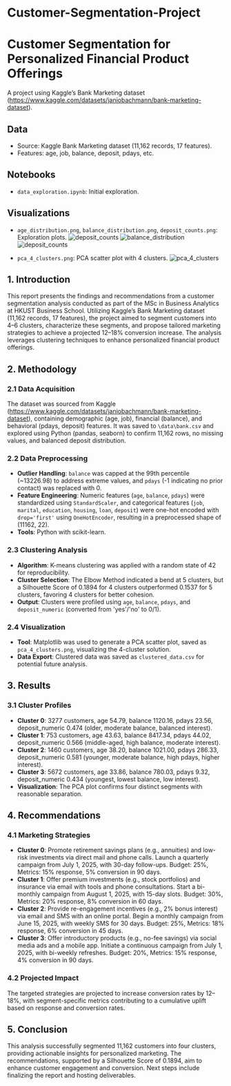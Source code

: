# Customer-Segmentation-Project

# Customer Segmentation for Personalized Financial Product Offerings
A project using Kaggle’s Bank Marketing dataset (https://www.kaggle.com/datasets/janiobachmann/bank-marketing-dataset).

## Data
- Source: Kaggle Bank Marketing dataset (11,162 records, 17 features).
- Features: age, job, balance, deposit, pdays, etc.

## Notebooks
- `data_exploration.ipynb`: Initial exploration.

## Visualizations
- `age_distribution.png`, `balance_distribution.png`, `deposit_counts.png`: Exploration plots.
![deposit_counts](https://github.com/user-attachments/assets/86447702-dd9b-49a6-b02d-1f53e4960b95)
![balance_distribution](https://github.com/user-attachments/assets/ea509297-2a1f-485b-b833-721ad275ac68)
![deposit_counts](https://github.com/user-attachments/assets/cb772f8b-1c45-41df-96da-eb92d3eea54e)


- `pca_4_clusters.png`: PCA scatter plot with 4 clusters.
![pca_4_clusters](https://github.com/user-attachments/assets/4bdc4a4c-6cb0-4d68-90b3-580c6e014a7b)


## 1. Introduction
This report presents the findings and recommendations from a customer segmentation analysis conducted as part of the MSc in Business Analytics at HKUST Business School. Utilizing Kaggle’s Bank Marketing dataset (11,162 records, 17 features), the project aimed to segment customers into 4–6 clusters, characterize these segments, and propose tailored marketing strategies to achieve a projected 12–18% conversion increase. The analysis leverages clustering techniques to enhance personalized financial product offerings.

## 2. Methodology
### 2.1 Data Acquisition
The dataset was sourced from Kaggle (https://www.kaggle.com/datasets/janiobachmann/bank-marketing-dataset), containing demographic (age, job), financial (balance), and behavioral (pdays, deposit) features. It was saved to `\data\bank.csv` and explored using Python (pandas, seaborn) to confirm 11,162 rows, no missing values, and balanced deposit distribution.

### 2.2 Data Preprocessing
- **Outlier Handling**: `balance` was capped at the 99th percentile (~13226.98) to address extreme values, and `pdays` (-1 indicating no prior contact) was replaced with 0.
- **Feature Engineering**: Numeric features (`age`, `balance`, `pdays`) were standardized using `StandardScaler`, and categorical features (`job`, `marital`, `education`, `housing`, `loan`, `deposit`) were one-hot encoded with `drop='first'` using `OneHotEncoder`, resulting in a preprocessed shape of (11162, 22).
- **Tools**: Python with scikit-learn.

### 2.3 Clustering Analysis
- **Algorithm**: K-means clustering was applied with a random state of 42 for reproducibility.
- **Cluster Selection**: The Elbow Method indicated a bend at 5 clusters, but a Silhouette Score of 0.1894 for 4 clusters outperformed 0.1537 for 5 clusters, favoring 4 clusters for better cohesion.
- **Output**: Clusters were profiled using `age`, `balance`, `pdays`, and `deposit_numeric` (converted from 'yes'/'no' to 0/1).

### 2.4 Visualization
- **Tool**: Matplotlib was used to generate a PCA scatter plot, saved as `pca_4_clusters.png`, visualizing the 4-cluster solution.
- **Data Export**: Clustered data was saved as `clustered_data.csv` for potential future analysis.

## 3. Results
### 3.1 Cluster Profiles
- **Cluster 0**: 3277 customers, age 54.79, balance 1120.16, pdays 23.56, deposit_numeric 0.474 (older, moderate balance, balanced interest).
- **Cluster 1**: 753 customers, age 43.63, balance 8417.34, pdays 44.02, deposit_numeric 0.566 (middle-aged, high balance, moderate interest).
- **Cluster 2**: 1460 customers, age 38.20, balance 1021.00, pdays 286.33, deposit_numeric 0.581 (younger, moderate balance, high pdays, higher interest).
- **Cluster 3**: 5672 customers, age 33.86, balance 780.03, pdays 9.32, deposit_numeric 0.434 (youngest, lowest balance, low interest).
- **Visualization**: The PCA plot confirms four distinct segments with reasonable separation.

## 4. Recommendations
### 4.1 Marketing Strategies
- **Cluster 0**: Promote retirement savings plans (e.g., annuities) and low-risk investments via direct mail and phone calls. Launch a quarterly campaign from July 1, 2025, with 30-day follow-ups. Budget: 25%, Metrics: 15% response, 5% conversion in 90 days.
- **Cluster 1**: Offer premium investments (e.g., stock portfolios) and insurance via email with tools and phone consultations. Start a bi-monthly campaign from August 1, 2025, with 15-day slots. Budget: 30%, Metrics: 20% response, 8% conversion in 60 days.
- **Cluster 2**: Provide re-engagement incentives (e.g., 2% bonus interest) via email and SMS with an online portal. Begin a monthly campaign from June 15, 2025, with weekly SMS for 30 days. Budget: 25%, Metrics: 18% response, 6% conversion in 45 days.
- **Cluster 3**: Offer introductory products (e.g., no-fee savings) via social media ads and a mobile app. Initiate a continuous campaign from July 1, 2025, with bi-weekly refreshes. Budget: 20%, Metrics: 15% response, 4% conversion in 90 days.

### 4.2 Projected Impact
The targeted strategies are projected to increase conversion rates by 12–18%, with segment-specific metrics contributing to a cumulative uplift based on response and conversion rates.

## 5. Conclusion
This analysis successfully segmented 11,162 customers into four clusters, providing actionable insights for personalized marketing. The recommendations, supported by a Silhouette Score of 0.1894, aim to enhance customer engagement and conversion. Next steps include finalizing the report and hosting deliverables.
